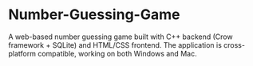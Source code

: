# Number-Guessing-Game
A web-based number guessing game built with C++ backend (Crow framework + SQLite) and HTML/CSS frontend. The application is cross-platform compatible, working on both Windows and Mac.
